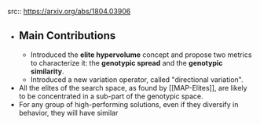 src:: https://arxiv.org/abs/1804.03906

- ## Main Contributions
	- Introduced the **elite hypervolume** concept and propose two metrics to characterize it: the **genotypic spread** and the **genotypic similarity**.
	- Introduced a new variation operator, called "directional variation".
- All the elites of the search space, as found by [[MAP-Elites]], are likely to be concentrated in a sub-part of the genotypic space.
- For any group of high-performing solutions, even if they diversify in behavior, they will have similar